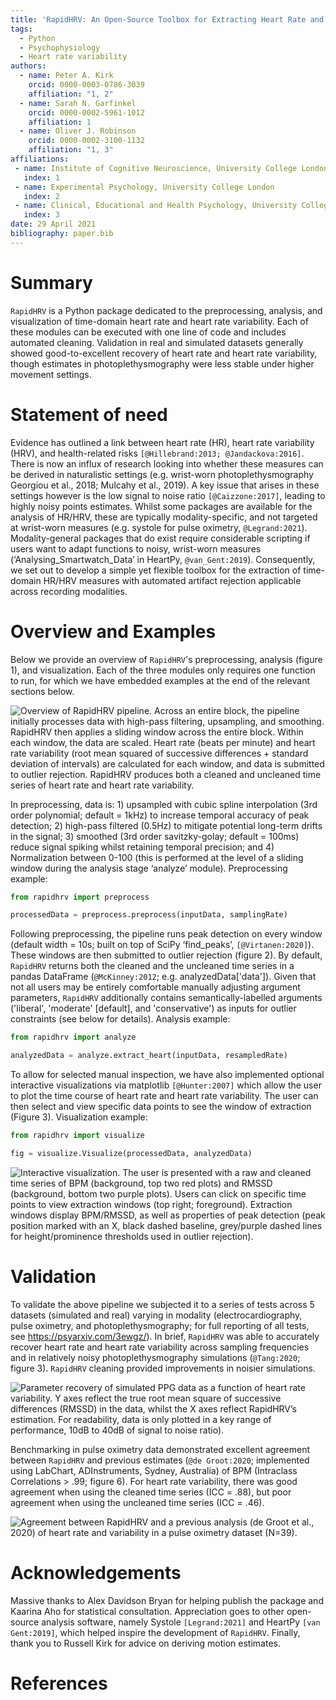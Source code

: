 ```yaml
---
title: 'RapidHRV: An Open-Source Toolbox for Extracting Heart Rate and Heart Rate Variability'
tags:
  - Python
  - Psychophysiology
  - Heart rate variability
authors:
  - name: Peter A. Kirk
    orcid: 0000-0003-0786-3039
    affiliation: "1, 2"
  - name: Sarah N. Garfinkel
    orcid: 0000-0002-5961-1012
    affiliation: 1
  - name: Oliver J. Robinson
    orcid: 0000-0002-3100-1132
    affiliation: "1, 3"
affiliations:
 - name: Institute of Cognitive Neuroscience, University College London
   index: 1
 - name: Experimental Psychology, University College London
   index: 2
 - name: Clinical, Educational and Health Psychology, University College London
   index: 3
date: 29 April 2021
bibliography: paper.bib
---
```


# Summary

`RapidHRV` is a Python package dedicated to the preprocessing, analysis, and visualization of time-domain heart rate and 
heart rate variability. Each of these modules can be executed with one line of code and includes automated cleaning. 
Validation in real and simulated datasets generally showed good-to-excellent recovery of heart rate and heart rate 
variability, though estimates in photoplethysmography were less stable under higher movement settings.

# Statement of need

Evidence has outlined a link between heart rate (HR), heart rate variability (HRV), and health-related risks 
`[@Hillebrand:2013; @Jandackova:2016]`. There is now an influx of research looking into whether these 
measures can be derived in naturalistic settings (e.g. wrist-worn photoplethysmography Georgiou et al., 2018; Mulcahy 
et al., 2019). A key issue that arises in these settings however is the low signal to noise ratio 
`[@Caizzone:2017]`, leading to highly noisy points estimates. Whilst some packages are available for the analysis 
of HR/HRV, these are typically modality-specific, and not targeted at wrist-worn measures (e.g. systole for pulse 
oximetry, `@Legrand:2021`). Modality-general packages that do exist require considerable scripting if users want 
to adapt functions to noisy, wrist-worn measures (‘Analysing_Smartwatch_Data’ in HeartPy, `@van_Gent:2019`). 
Consequently, we set out to develop a simple yet flexible toolbox for the extraction of time-domain HR/HRV measures with
automated artifact rejection applicable across recording modalities.

# Overview and Examples

Below we provide an overview of `RapidHRV`'s preprocessing, analysis (figure 1), and visualization. Each of the three 
modules only requires one function to run, for which we have embedded examples at the end of the relevant sections below.

![Overview of `RapidHRV` pipeline. Across an entire block, the pipeline initially processes data with high-pass 
filtering, upsampling, and smoothing. `RapidHRV` then applies a sliding window across the entire block. Within each 
window, the data are scaled. Heart rate (beats per minute) and heart rate variability (root mean squared of successive
differences + standard deviation of intervals) are calculated for each window, and data is submitted to outlier 
rejection. `RapidHRV` produces both a cleaned and uncleaned time series of heart rate and heart rate variability.
](https://github.com/peterakirk/RapidHRV/blob/main/Images/Pipeline_overview.jpg?raw=true)

In preprocessing, data is: 1) upsampled with cubic spline interpolation (3rd order polynomial; default = 1kHz) to 
increase temporal accuracy of peak detection; 2) high-pass filtered (0.5Hz) to mitigate potential long-term drifts in 
the signal; 3) smoothed (3rd order savitzky-golay; default = 100ms) reduce signal spiking whilst retaining temporal 
precision; and 4) Normalization between 0-100 (this is performed at the level of a sliding window during the analysis 
stage ‘analyze’ module). Preprocessing example:

```python
from rapidhrv import preprocess

processedData = preprocess.preprocess(inputData, samplingRate)
```

Following preprocessing, the pipeline runs peak detection on every window (default width = 10s; built on top of SciPy 
‘find_peaks’, `[@Virtanen:2020]`). These windows are then submitted to outlier rejection (figure 2). By default, 
`RapidHRV` returns both the cleaned and the uncleaned time series in a pandas DataFrame (`@McKinney:2012`; e.g. 
analyzedData['data']). Given that not all users may be entirely comfortable manually adjusting argument parameters, 
`RapidHRV` additionally contains semantically-labelled arguments ('liberal', 'moderate' [default], and 'conservative') as 
inputs for outlier constraints (see below for details). Analysis example:

```python
from rapidhrv import analyze

analyzedData = analyze.extract_heart(inputData, resampledRate)
```

To allow for selected manual inspection, we have also implemented optional interactive visualizations via matplotlib 
`[@Hunter:2007]` which allow the user to plot the time course of heart rate and heart rate variability. The user can then
select and view specific data points to see the window of extraction (Figure 3). Visualization example:

```python
from rapidhrv import visualize

fig = visualize.Visualize(processedData, analyzedData)
```

![Interactive visualization. The user is presented with a raw and cleaned time series of BPM (background, top 
two red plots) and RMSSD (background, bottom two purple plots). Users can click on specific time points to view 
extraction windows (top right; foreground). Extraction windows display BPM/RMSSD, as well as properties of peak 
detection (peak position marked with an X, black dashed baseline, grey/purple dashed lines for height/prominence 
thresholds used in outlier rejection). 
](https://github.com/peterakirk/RapidHRV/blob/main/Images/Time_series_with_click.png?raw=true)

# Validation

To validate the above pipeline we subjected it to a series of tests across 5 datasets  (simulated and real) varying in 
modality (electrocardiography, pulse oximetry, and photoplethysmography; for full reporting of all tests, see 
https://psyarxiv.com/3ewgz/). In brief, `RapidHRV` was able to accurately recover heart rate and heart rate variability 
across sampling frequencies and in relatively noisy photoplethysmography simulations (`@Tang:2020`; figure 3). 
`RapidHRV` cleaning provided improvements in noisier simulations.


![Parameter recovery of simulated PPG data as a function of heart rate variability. Y axes reflect the true 
root mean square of successive differences (RMSSD) in the data, whilst the X axes reflect RapidHRV’s estimation. For 
readability, data is only plotted in a key range of performance, 10dB to 40dB of signal to noise ratio). 
](https://github.com/peterakirk/RapidHRV/blob/main/Images/HRV_plot.png?raw=true)

Benchmarking in pulse oximetry data demonstrated excellent agreement between `RapidHRV` and previous estimates 
(`@de Groot:2020`; implemented using LabChart, ADInstruments, Sydney, Australia) of BPM (Intraclass Correlations >
.99; figure 6). For heart rate variability, there was good agreement when using the cleaned time series (ICC = .88), 
but poor agreement when using the uncleaned time series (ICC = .46).

![Agreement between RapidHRV and a previous analysis (de Groot et al., 2020) of heart rate and variability in 
a pulse oximetry dataset (N=39).](https://github.com/peterakirk/RapidHRV/blob/main/Images/Benchmarking_plot.png?raw=true)

# Acknowledgements

Massive thanks to Alex Davidson Bryan for helping publish the package and Kaarina Aho for statistical consultation. 
Appreciation goes to other open-source analysis software, namely Systole `[Legrand:2021]` and HeartPy 
`[van Gent:2019]`, which helped inspire the development of `RapidHRV`. Finally, thank you to Russell Kirk for 
advice on deriving motion estimates.

# References
